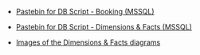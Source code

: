 - [Pastebin for DB Script - Booking (MSSQL)](https://pastebin.com/AqsHWdvU)

- [Pastebin for DB Script - Dimensions & Facts (MSSQL)](https://pastebin.com/pGHZvJzP)

- [Images of the Dimensions & Facts diagrams]()
